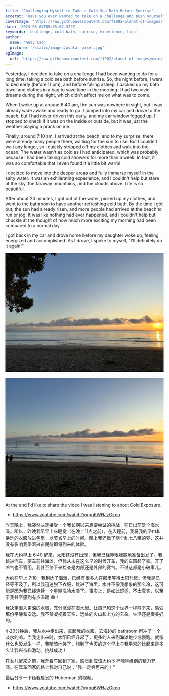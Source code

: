 ```yaml
---
title: 'Challenging Myself to Take a Cold Sea Bath Before Sunrise'
excerpt: 'Have you ever wanted to take on a challenge and push yourself out of your comfort zone? Yesterday, I finally did just that and took a cold bath in the sea water before sunrise. Despite some unexpected setbacks, the experience was invigorating and left me feeling accomplished and ready to tackle whatever comes my way.'
coverImage: 'https://raw.githubusercontent.com/f1982/planet-of-images/main/img/morning-sea-bath24.jpeg'
date: '2023-03-04T05:35:07.322Z'
keywords: 'challenge, cold bath, sunrise, experience, tips'
author:
  name: 'Andy Cao'
  picture: '/static/images/avatar-pixel.jpg'
ogImage:
  url: 'https://raw.githubusercontent.com/f1982/planet-of-images/main/img/morning-sea-bath24.jpeg'
---
```


Yesterday, I decided to take on a challenge I had been wanting to do for a long time: taking a cold sea bath before sunrise. So, the night before, I went to bed early (before 11 pm), and before falling asleep, I packed up my bath towel and clothes in a bag to save time in the morning. I had two vivid dreams during the night, which didn't affect me on what was to come.

When I woke up at around 6:40 am, the sun was nowhere in sight, but I was already wide awake and ready to go. I jumped into my car and drove to the beach, but I had never driven this early, and my car window fogged up. I stopped to check if it was on the inside or outside, but it was just the weather playing a prank on me.

Finally, around 7:10 am, I arrived at the beach, and to my surprise, there were already many people there, waiting for the sun to rise. But I couldn't wait any longer, so I quickly stripped off my clothes and walk into the ocean. The water wasn't as cold as I had anticipated, which was probably because I had been taking cold showers for more than a week. In fact, it was so comfortable that I even found it a little bit warm!

I decided to move into the deeper areas and fully immerse myself in the salty water. It was an exhilarating experience, and I couldn't help but stare at the sky, the faraway mountains, and the clouds above. Life is so beautiful.

After about 20 minutes, I got out of the water, picked up my clothes, and went to the bathroom to have another refreshing cold bath. By the time I got out, the sun had already risen, and more people had arrived at the beach to run or jog. It was like nothing had ever happened, and I couldn't help but chuckle at the thought of how much more exciting my morning had been compared to a normal day.

I got back in my car and drove home before my daughter woke up, feeling energized and accomplished. As I drove, I spoke to myself, "I'll definitely do it again!"

![morning beach](https://raw.githubusercontent.com/f1982/planet-of-images/main/img/morning-sea-bath23.jpeg)

![morning beach](https://raw.githubusercontent.com/f1982/planet-of-images/main/img/morning-sea-bath21.jpeg)

At the end I'd like to share the video I was listening to about Cold Exposure.

- https://www.youtube.com/watch?v=pq6WHJzOkno

昨天晚上，我突然决定接受一个我长期以来想要尝试的挑战：在日出前洗个海水澡。所以，昨晚我早早上床睡觉（在晚上11点之前），在入睡前，我将我的浴巾和换洗的衣服放进包里，以节省早上的时间。晚上我还做了两个乱七八糟的梦，这并没有影响我带着兴奋期待即将到来的体验。

我在大约早上 6:40 醒来，太阳还没有出现，但我已经睡眼朦胧地准备出发了。我跳进汽车，驱车前往海滩，但我从未在这么早的时候开车，我的车窗起了雾。开了冷气也不管用，我甚至停下来检查是内部还是外部的雾气。不过这都是小破事儿。

大约在早上 7:10，我到达了海滩，已经有很多人在那里等待太阳升起。但我是已经等不及了，所以我迅速脱下衣服，跳进了海里。水并不像我想象的那么冷，这可能是因为我已经连续一个星期洗冷水澡了。事实上，是如此舒适，不太真实，以至于我甚至感到有点温暖 😂！

我决定潜入更深的水域，充分沉浸在海水里。让自己和这个世界一样静下来，感受那份平静和安逸。我不禁凝视着天空、远处的火山和上方的云朵。生活还是很美好的。

小20分钟后，我从水中走出来，拿起我的衣服，去海边的 bathroom 再冲了一个淡水的凉。当我走出来时，太阳已经升起了，更多的人来到海滩跑步或慢跑。就像什么也没发生一样，我暗暗地笑了，想到了今天的这个早上与我平常的比起来是多么让我兴奋和激动。挑战成功！

在女儿醒来之前，我开着车回到了家，感觉到应该大约 5 杯咖啡级别的精力充沛。在驾车回家的路上我对自己说：“我一定会再来的！”

最后分享一下给我启发的 Huberman 的视频。

- https://www.youtube.com/watch?v=pq6WHJzOkno
